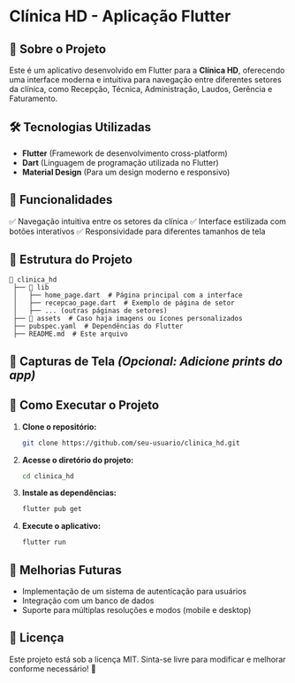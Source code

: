 # Clínica HD - Aplicação Flutter

## 📌 Sobre o Projeto

Este é um aplicativo desenvolvido em Flutter para a **Clínica HD**, oferecendo uma interface moderna e intuitiva para navegação entre diferentes setores da clínica, como Recepção, Técnica, Administração, Laudos, Gerência e Faturamento.

## 🛠️ Tecnologias Utilizadas

- **Flutter** (Framework de desenvolvimento cross-platform)
- **Dart** (Linguagem de programação utilizada no Flutter)
- **Material Design** (Para um design moderno e responsivo)

## 🚀 Funcionalidades

✅ Navegação intuitiva entre os setores da clínica
✅ Interface estilizada com botões interativos
✅ Responsividade para diferentes tamanhos de tela

## 📂 Estrutura do Projeto

```
📂 clinica_hd
 ├── 📁 lib
 │   ├── home_page.dart  # Página principal com a interface
 │   ├── recepcao_page.dart  # Exemplo de página de setor
 │   ├── ... (outras páginas de setores)
 ├── 📁 assets  # Caso haja imagens ou ícones personalizados
 ├── pubspec.yaml  # Dependências do Flutter
 ├── README.md  # Este arquivo
```

## 🎨 Capturas de Tela _(Opcional: Adicione prints do app)_

## 🔧 Como Executar o Projeto

1. **Clone o repositório:**
   ```sh
   git clone https://github.com/seu-usuario/clinica_hd.git
   ```
2. **Acesse o diretório do projeto:**
   ```sh
   cd clinica_hd
   ```
3. **Instale as dependências:**
   ```sh
   flutter pub get
   ```
4. **Execute o aplicativo:**
   ```sh
   flutter run
   ```

## 📌 Melhorias Futuras

- Implementação de um sistema de autenticação para usuários
- Integração com um banco de dados
- Suporte para múltiplas resoluções e modos (mobile e desktop)

## 📄 Licença

Este projeto está sob a licença MIT. Sinta-se livre para modificar e melhorar conforme necessário! 🎉
